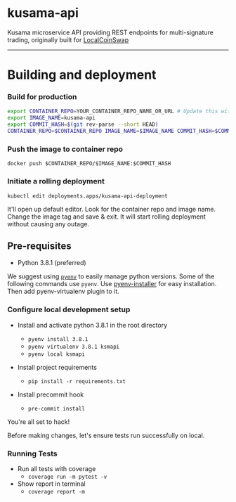 # kusama-api
Kusama microservice API providing REST endpoints for multi-signature trading, originally built for [LocalCoinSwap](https://localcoinswap.com)

----

# Building and deployment

### Build for production

```bash
export CONTAINER_REPO=YOUR_CONTAINER_REPO_NAME_OR_URL # Update this with your dockerhub username
export IMAGE_NAME=kusama-api
export COMMIT_HASH=$(git rev-parse --short HEAD)
CONTAINER_REPO=$CONTAINER_REPO IMAGE_NAME=$IMAGE_NAME COMMIT_HASH=$COMMIT_HASH docker-compose -f docker-compose.prod.yaml build
```

### Push the image to container repo

```
docker push $CONTAINER_REPO/$IMAGE_NAME:$COMMIT_HASH
```

### Initiate a rolling deployment

```
kubectl edit deployments.apps/kusama-api-deployment
```

It'll open up default editor. Look for the container repo and image name. Change the image tag and save & exit. It will start rolling deployment without causing any outage.


## Pre-requisites

 - Python 3.8.1 (preferred)

We suggest using [`pyenv`](https://github.com/pyenv/pyenv-virtualenv) to easily manage python versions. Some of the following commands use `pyenv`.
Use [pyenv-installer](https://github.com/pyenv/pyenv-installer) for easy installation. Then add pyenv-virtualenv plugin to it.

### Configure local development setup

 - Install and activate python 3.8.1 in the root directory
    - `pyenv install 3.8.1`
    - `pyenv virtualenv 3.8.1 ksmapi`
    - `pyenv local ksmapi`

 - Install project requirements
    - `pip install -r requirements.txt`

 - Install precommit hook
    - `pre-commit install`

You're all set to hack!

Before making changes, let's ensure tests run successfully on local.

### Running Tests

 - Run all tests with coverage
    - `coverage run -m pytest -v`
 - Show report in terminal
    - `coverage report -m`
